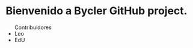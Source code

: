 <h1>Bienvenido a Bycler GitHub project.</h1>
<ul>Contribuidores
    <li>Leo</li>
    <li>EdU</li>
</ul>